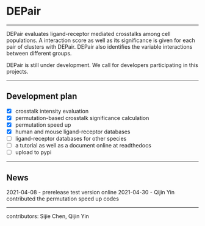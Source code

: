 # DEPair

---

DEPair evaluates ligand-receptor mediated crosstalks among cell populations. 
A interaction score as well as its significance is given for each pair of clusters with DEPair.
DEPair also identifies the variable interactions between different groups.

DEPair is still under development. We call for developers participating in this projects.

---
## Development plan

- [x] crosstalk intensity evaluation 
- [x] permutation-based crosstalk significance calculation
- [x] permutation speed up
- [x] human and mouse ligand-receptor databases
- [ ] ligand-receptor databases for other species 
- [ ] a tutorial as well as a document online at readthedocs
- [ ] upload to pypi

---

## News
2021-04-08 - prerelease test version online
2021-04-30 - Qijin Yin contributed the permutation speed up codes

---

contributors: Sijie Chen, Qijin Yin
